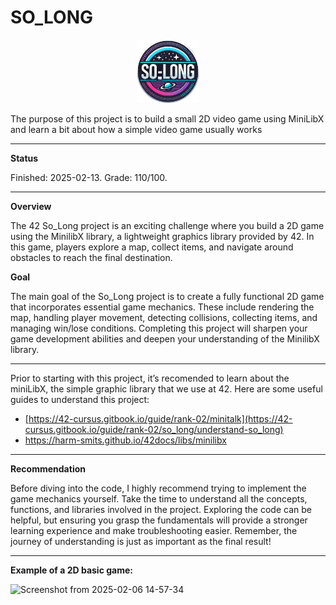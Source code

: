 # SO_LONG

<p align="center">
  <a href="https://github.com/Albertoocbs/So_long">
    <img src="https://github.com/Albertoocbs/So_long/blob/master/solong.png" width="100"/>
  </a>
</p>

The purpose of this project is to build a small 2D video game using MiniLibX and learn a bit about how a simple video game usually works

---
**Status**

Finished: 2025-02-13. Grade: 110/100.

-------
**Overview**

The 42 So_Long project is an exciting challenge where you build a 2D game using the MinilibX library, a lightweight graphics library provided by 42. In this game, players explore a map, collect items, and navigate around obstacles to reach the final destination.

**Goal**

The main goal of the So_Long project is to create a fully functional 2D game that incorporates essential game mechanics. These include rendering the map, handling player movement, detecting collisions, collecting items, and managing win/lose conditions. Completing this project will sharpen your game development abilities and deepen your understanding of the MinilibX library.

------

Prior to starting with this project, it’s recomended to learn about the miniLibX, the simple graphic library that we use at 42. 
Here are some useful guides to understand this project: 
- [https://42-cursus.gitbook.io/guide/rank-02/minitalk](https://42-cursus.gitbook.io/guide/rank-02/so_long/understand-so_long)
- https://harm-smits.github.io/42docs/libs/minilibx

-------

**Recommendation**

Before diving into the code, I highly recommend trying to implement the game mechanics yourself. Take the time to understand all the concepts, functions, and libraries involved in the project. Exploring the code can be helpful, but ensuring you grasp the fundamentals will provide a stronger learning experience and make troubleshooting easier. Remember, the journey of understanding is just as important as the final result!

------

**Example of a 2D basic game:**

![Screenshot from 2025-02-06 14-57-34](https://github.com/user-attachments/assets/4b527f27-9b34-4ba0-8a52-46de7dbf70ff)
